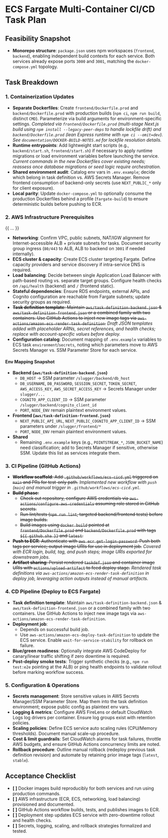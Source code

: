 # ECS Fargate Multi-Container CI/CD Task Plan

## Feasibility Snapshot

- **Monorepo structure**: `package.json` uses npm workspaces (`frontend`, `backend`), enabling independent build contexts for each service. Both services already expose ports `3000` and `3001`, matching the `docker-compose.yml` topology.

## Task Breakdown

### 1. Containerization Updates

- **Separate Dockerfiles**: Create `frontend/Dockerfile.prod` and `backend/Dockerfile.prod` with production builds (`npm ci`, `npm run build`, distinct `CMD`). Parameterize via build arguments for environment-specific settings. _Completed via `frontend/Dockerfile.prod` (multi-stage Next.js build using `npm install --legacy-peer-deps` to handle lockfile drift) and `backend/Dockerfile.prod` (lean Express runtime with `npm ci --omit=dev`). See `documentation/DOCKER-BUILD-NOTES.md` for lockfile resolution details._
- **Runtime entrypoints**: Add lightweight start scripts (e.g., `backend/start.sh`, `frontend/start.sh`) if necessary to apply runtime migrations or load environment variables before launching the service. _Current commands in the new Dockerfiles cover existing needs; reassess once database migrations or seed logic require orchestration._
- **Shared environment audit**: Catalog env vars in `.env.example`; decide which belong in task definition vs. AWS Secrets Manager. Remove frontend consumption of backend-only secrets (use `NEXT_PUBLIC_*` only for client exposure).
- **Local parity**: Update `docker-compose.yml` to optionally consume the production Dockerfiles behind a profile (`fargate-build`) to ensure deterministic builds before pushing to ECR.

### 2. AWS Infrastructure Prerequisites
{{ ... }}

- **Networking**: Confirm VPC, public subnets, NAT/IGW alignment for Internet-accessible ALB + private subnets for tasks. Document security group ingress (`80/443` to ALB, ALB to backend on `3001` if needed internally).
- **ECS cluster & capacity**: Create ECS cluster targeting Fargate. Define capacity providers and service discovery if intra-service DNS is required.
- **Load balancing**: Decide between single Application Load Balancer with path-based routing vs. separate target groups. Configure health checks on `/api/health` (backend) and `/` (frontend static).
- **Stateful dependencies**: Ensure RDS endpoints, external APIs, and Cognito configuration are reachable from Fargate subnets; update security groups as required.
- ~~**Task definition template**: Maintain `aws/task-definition-backend.json` & `aws/task-definition-frontend.json` or a combined family with two containers. Use GitHub Actions to inject new image tags via `aws-actions/amazon-ecs-render-task-definition`.~~ _Draft JSON templates added with placeholder ARNs, secret references, and health checks; replace with account-specific values before deploy._
- **Configuration catalog**: Document mapping of `.env.example` variables to ECS task `environment`/`secrets`, noting which parameters move to AWS Secrets Manager vs. SSM Parameter Store for each service.

#### Env Mapping Snapshot

- **Backend (`aws/task-definition-backend.json`)**
  - `DB_HOST` → SSM parameter `/slugger/backend/db_host`
  - `DB_USERNAME`, `DB_PASSWORD`, `SESSION_SECRET`, `TOKEN_SECRET`, `AWS_ACCESS_KEY`, `AWS_SECRET_ACCESS_KEY` → Secrets Manager under `slugger/...`
  - `COGNITO_APP_CLIENT_ID` → SSM parameter `/slugger/backend/cognito_client_id`
  - `PORT`, `NODE_ENV` remain plaintext environment values.
- **Frontend (`aws/task-definition-frontend.json`)**
  - `NEXT_PUBLIC_API_URL`, `NEXT_PUBLIC_COGNITO_APP_CLIENT_ID` → SSM parameters under `/slugger/frontend/*`
  - `PORT`, `NODE_ENV` remain plaintext environment values.
- **Shared**
  - Remaining `.env.example` keys (e.g., `POINTSTREAK_*`, `JSON_BUCKET_NAME`) need classification; add to Secrets Manager if sensitive, otherwise SSM. Update this list as services integrate them.

### 3. CI Pipeline (GitHub Actions)

- ~~**Workflow scaffold**: Add `.github/workflows/ecs-cicd.yml` triggered on `main` and PRs for test-only path.~~ _Implemented new workflow with `push` (`main`) and manual trigger in `.github/workflows/ecs-cicd.yml`._
- ~~**Build phase**:~~
  - ~~Check out repository, configure AWS credentials via `aws-actions/configure-aws-credentials` assuming role stored in GitHub secrets.~~
  - ~~Run lint/tests (`npm run lint`, targeted backend/frontend tests) before image builds.~~
  - ~~Build images using `docker build` pointed at `frontend/Dockerfile.prod` and `backend/Dockerfile.prod` with tags `${{ github.sha }}` and `latest`.~~
- ~~**Push to ECR**: Authenticate with `aws ecr get-login-password`. Push both tags per service; output image URIs for use in deployment job.~~ _Covered with ECR login, build, tag, and push steps; image URIs exported for downstream jobs._
- ~~**Artifact sharing**: Persist rendered `taskdef.json` and container image URIs with `actions/upload-artifact` to feed deploy stage.~~ _Rendered task definitions via `aws-actions/amazon-ecs-render-task-definition` in deploy job, leveraging action outputs instead of manual artifacts._

### 4. CD Pipeline (Deploy to ECS Fargate)

- **Task definition template**: Maintain `aws/task-definition-backend.json` & `aws/task-definition-frontend.json` or a combined family with two containers. Use GitHub Actions to inject new image tags via `aws-actions/amazon-ecs-render-task-definition`.
- **Deployment job**:
  - Depends on successful build job.
  - Use `aws-actions/amazon-ecs-deploy-task-definition` to update the ECS service. Enable `wait-for-service-stability` for rollback on failure.
- **Blue/green readiness**: Optionally integrate AWS CodeDeploy for canary/linear traffic shifting if zero downtime is required.
- **Post-deploy smoke tests**: Trigger synthetic checks (e.g., `npm run test:e2e` pointing at the ALB) or ping health endpoints to validate rollout before marking workflow success.

### 5. Configuration & Operations

- **Secrets management**: Store sensitive values in AWS Secrets Manager/SSM Parameter Store. Map them into the task definition environment; expose public config as plaintext env vars.
- **Logging & metrics**: Configure AWS FireLens or default CloudWatch Logs log drivers per container. Ensure log groups exist with retention policies.
- **Scaling policies**: Define ECS service auto scaling rules (CPU/Memory thresholds). Document manual scale-up procedure.
- **Cost & limit guardrails**: Set CloudWatch alarms for task failures, throttle AWS budgets, and ensure GitHub Actions concurrency limits are noted.
- **Rollback procedure**: Outline manual rollback (redeploy previous task definition revision) and automate by retaining prior image tags (`latest`, `stable`).

## Acceptance Checklist

- **[ ]** Docker images build reproducibly for both services and run using production commands.
- **[ ]** AWS infrastructure (ECR, ECS, networking, load balancing) provisioned and documented.
- **[ ]** GitHub Actions workflow builds, tests, and publishes images to ECR.
- **[ ]** Deployment step updates ECS service with zero-downtime rollout and health checks.
- **[ ]** Secrets, logging, scaling, and rollback strategies formalized and tested.
